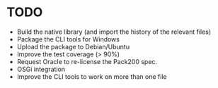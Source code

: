 TODO
====

* Build the native library (and import the history of the relevant files)
* Package the CLI tools for Windows
* Upload the package to Debian/Ubuntu
* Improve the test coverage (> 90%)
* Request Oracle to re-license the Pack200 spec.
* OSGi integration
* Improve the CLI tools to work on more than one file
